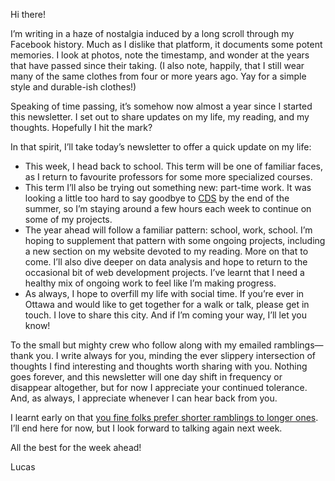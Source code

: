 Hi there!

I’m writing in a haze of nostalgia induced by a long scroll through my Facebook history. Much as I dislike that platform, it documents some potent memories. I look at photos, note the timestamp, and wonder at the years that have passed since their taking. (I also note, happily, that I still wear many of the same clothes from four or more years ago. Yay for a simple style and durable-ish clothes!)

Speaking of time passing, it’s somehow now almost a year since I started this newsletter. I set out to share updates on my life, my reading, and my thoughts. Hopefully I hit the mark?

In that spirit, I’ll take today’s newsletter to offer a quick update on my life:

* This week, I head back to school. This term will be one of familiar faces, as I return to favourite professors for some more specialized courses.
* This term I’ll also be trying out something new: part-time work. It was looking a little too hard to say goodbye to [CDS](https://digital.canada.ca) by the end of the summer, so I’m staying around a few hours each week to continue on some of my projects.
* The year ahead will follow a familiar pattern: school, work, school. I’m hoping to supplement that pattern with some ongoing projects, including a new section on my website devoted to my reading. More on that to come. I’ll also dive deeper on data analysis and hope to return to the occasional bit of web development projects. I’ve learnt that I need a healthy mix of ongoing work to feel like I’m making progress.
* As always, I hope to overfill my life with social time. If you’re ever in Ottawa and would like to get together for a walk or talk, please get in touch. I love to share this city. And if I’m coming your way, I’ll let you know!

To the small but mighty crew who follow along with my emailed ramblings—thank you. I write always for you, minding the ever slippery intersection of thoughts I find interesting and thoughts worth sharing with you. Nothing goes forever, and this newsletter will one day shift in frequency or disappear altogether, but for now I appreciate your continued tolerance. And, as always, I appreciate whenever I can hear back from you.

I learnt early on that [you fine folks prefer shorter ramblings to longer ones](https://lucascherkewski.com/hit-and-miss/2-questioning-labels/). I’ll end here for now, but I look forward to talking again next week.

All the best for the week ahead!

Lucas